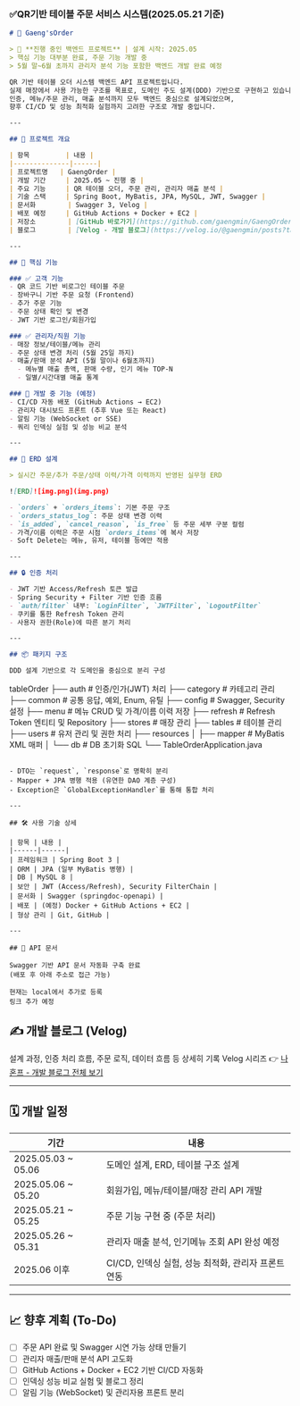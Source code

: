 ### ✅QR기반 테이블 주문 서비스 시스템(2025.05.21 기준)  
```markdown
# 🧾 Gaeng'sOrder

> 🚧 **진행 중인 백엔드 프로젝트** | 설계 시작: 2025.05  
> 핵심 기능 대부분 완료, 주문 기능 개발 중  
> 5월 말~6월 초까지 관리자 분석 기능 포함한 백엔드 개발 완료 예정

QR 기반 테이블 오더 시스템 백엔드 API 프로젝트입니다.  
실제 매장에서 사용 가능한 구조를 목표로, 도메인 주도 설계(DDD) 기반으로 구현하고 있습니다.  
인증, 메뉴/주문 관리, 매출 분석까지 모두 백엔드 중심으로 설계되었으며,  
향후 CI/CD 및 성능 최적화 실험까지 고려한 구조로 개발 중입니다.

---

## 📌 프로젝트 개요

| 항목         | 내용 |
|--------------|------|
| 프로젝트명   | GaengOrder |
| 개발 기간     | 2025.05 ~ 진행 중 |
| 주요 기능     | QR 테이블 오더, 주문 관리, 관리자 매출 분석 |
| 기술 스택     | Spring Boot, MyBatis, JPA, MySQL, JWT, Swagger |
| 문서화        | Swagger 3, Velog |
| 배포 예정     | GitHub Actions + Docker + EC2 |
| 저장소        | [GitHub 바로가기](https://github.com/gaengmin/GaengOrder_BackEnd) |
| 블로그        | [Velog - 개발 블로그](https://velog.io/@gaengmin/posts?tag=%EB%82%98%ED%98%BC%ED%94%84) |

---

## 🎯 핵심 기능

### ✅ 고객 기능
- QR 코드 기반 비로그인 테이블 주문 
- 장바구니 기반 주문 요청 (Frontend)
- 추가 주문 기능 
- 주문 상태 확인 및 변경
- JWT 기반 로그인/회원가입

### ✅ 관리자/직원 기능
- 매장 정보/테이블/메뉴 관리
- 주문 상태 변경 처리 (5월 25일 까지)
- 매출/판매 분석 API (5월 말이나 6월초까지)
  - 메뉴별 매출 총액, 판매 수량, 인기 메뉴 TOP-N
  - 일별/시간대별 매출 통계

### 🚧 개발 중 기능 (예정)
- CI/CD 자동 배포 (GitHub Actions → EC2)
- 관리자 대시보드 프론트 (추후 Vue 또는 React)
- 알림 기능 (WebSocket or SSE)
- 쿼리 인덱싱 실험 및 성능 비교 분석

---

## 📐 ERD 설계

> 실시간 주문/추가 주문/상태 이력/가격 이력까지 반영된 실무형 ERD

![ERD]![img.png](img.png)

- `orders` + `orders_items`: 기본 주문 구조
- `orders_status_log`: 주문 상태 변경 이력
- `is_added`, `cancel_reason`, `is_free` 등 주문 세부 구분 컬럼
- 가격/이름 이력은 주문 시점 `orders_items`에 복사 저장
- Soft Delete는 메뉴, 유저, 테이블 등에만 적용

---

## 🔒 인증 처리

- JWT 기반 Access/Refresh 토큰 발급
- Spring Security + Filter 기반 인증 흐름
- `auth/filter` 내부: `LoginFilter`, `JWTFilter`, `LogoutFilter`
- 쿠키를 통한 Refresh Token 관리
- 사용자 권한(Role)에 따른 분기 처리

---

## 📦 패키지 구조

DDD 설계 기반으로 각 도메인을 중심으로 분리 구성

```
tableOrder
├── auth        # 인증/인가(JWT) 처리
├── category    # 카테고리 관리
├── common      # 공통 응답, 예외, Enum, 유틸
├── config      # Swagger, Security 설정
├── menu        # 메뉴 CRUD 및 가격/이름 이력 저장
├── refresh     # Refresh Token 엔티티 및 Repository
├── stores      # 매장 관리
├── tables      # 테이블 관리
├── users       # 유저 관리 및 권한 처리
├── resources
│   ├── mapper          # MyBatis XML 매퍼
│   └── db              # DB 초기화 SQL
└── TableOrderApplication.java
````

- DTO는 `request`, `response`로 명확히 분리
- Mapper + JPA 병행 적용 (유연한 DAO 계층 구성)
- Exception은 `GlobalExceptionHandler`를 통해 통합 처리

---

## 🛠 사용 기술 상세

| 항목 | 내용 |
|------|------|
| 프레임워크 | Spring Boot 3 |
| ORM | JPA (일부 MyBatis 병행) |
| DB | MySQL 8 |
| 보안 | JWT (Access/Refresh), Security FilterChain |
| 문서화 | Swagger (springdoc-openapi) |
| 배포 | (예정) Docker + GitHub Actions + EC2 |
| 형상 관리 | Git, GitHub |

---

## 🧪 API 문서

Swagger 기반 API 문서 자동화 구축 완료  
(배포 후 아래 주소로 접근 가능)

현재는 local에서 추가로 등록
링크 추가 예정
````

## ✍️ 개발 블로그 (Velog)

설계 과정, 인증 처리 흐름, 주문 로직, 데이터 흐름 등 상세히 기록
Velog 시리즈 👉 [나혼프 - 개발 블로그 전체 보기](https://velog.io/@gaengmin/posts?tag=%EB%82%98%ED%98%BC%ED%94%84)

---

## 🗓️ 개발 일정

| 기간                  | 내용                               |
|---------------------|----------------------------------|
| 2025.05.03 \~ 05.06 | 도메인 설계, ERD, 테이블 구조 설계           |
| 2025.05.06 \~ 05.20 | 회원가입, 메뉴/테이블/매장 관리 API 개발        |
| 2025.05.21 \~ 05.25 | 주문 기능 구현 중 (주문 처리)               |
| 2025.05.26 \~ 05.31 | 관리자 매출 분석, 인기메뉴 조회 API 완성 예정     |
| 2025.06 이후          | CI/CD, 인덱싱 실험, 성능 최적화, 관리자 프론트 연동 |

---

## 📈 향후 계획 (To-Do)

* [ ] 주문 API 완료 및 Swagger 시연 가능 상태 만들기
* [ ] 관리자 매출/판매 분석 API 고도화
* [ ] GitHub Actions + Docker + EC2 기반 CI/CD 자동화
* [ ] 인덱싱 성능 비교 실험 및 블로그 정리
* [ ] 알림 기능 (WebSocket) 및 관리자용 프론트 분리
